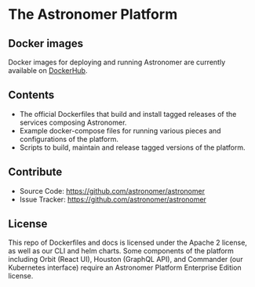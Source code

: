 # The Astronomer Platform

## Docker images

Docker images for deploying and running Astronomer are currently available on
[DockerHub](https://hub.docker.com/u/astronomerinc/).

## Contents

* The official Dockerfiles that build and install tagged releases of the
  services composing Astronomer.
* Example docker-compose files for running various pieces and configurations of
  the platform.
* Scripts to build, maintain and release tagged versions of the platform.

## Contribute

* Source Code: <https://github.com/astronomer/astronomer>
* Issue Tracker: <https://github.com/astronomer/astronomer>

## License

This repo of Dockerfiles and docs is licensed under the Apache 2 license, as well as our CLI and helm charts. Some components of the platform including Orbit (React UI), Houston (GraphQL API), and Commander (our Kubernetes interface) require an Astronomer Platform Enterprise Edition license.
